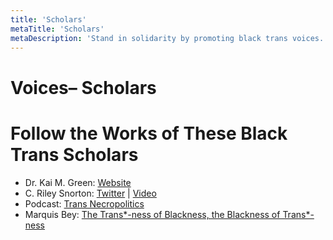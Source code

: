 ```yaml
---
title: 'Scholars'
metaTitle: 'Scholars'
metaDescription: 'Stand in solidarity by promoting black trans voices.'
---
```


# Voices– Scholars

# Follow the Works of These Black Trans Scholars

- Dr. Kai M. Green: [Website](http://drkaimgreen.com/)
- C. Riley Snorton: [Twitter](https://twitter.com/crileysnorton?lang=en) | [Video](https://youtu.be/ZJrIZPGRexE)
- Podcast: [Trans Necropolitics](https://alwaysalreadypodcast.wordpress.com/2015/03/24/trans-necropolitics/)
- Marquis Bey: [The Trans*-ness of Blackness, the Blackness of Trans*-ness](https://transreads.org/wp-content/uploads/2019/03/2019-03-20_5c92869edae81_The_Trans_-ness_of_Blackness_the_Blackne.pdf)
